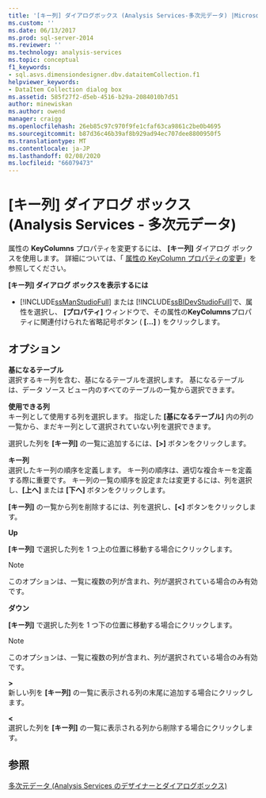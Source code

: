 ```yaml
---
title: '[キー列] ダイアログボックス (Analysis Services-多次元データ) |Microsoft Docs'
ms.custom: ''
ms.date: 06/13/2017
ms.prod: sql-server-2014
ms.reviewer: ''
ms.technology: analysis-services
ms.topic: conceptual
f1_keywords:
- sql.asvs.dimensiondesigner.dbv.dataitemCollection.f1
helpviewer_keywords:
- DataItem Collection dialog box
ms.assetid: 585f27f2-d5eb-4516-b29a-2084010b7d51
author: minewiskan
ms.author: owend
manager: craigg
ms.openlocfilehash: 26eb85c97c970f9fe1cfaf63ca9861c2be0b4695
ms.sourcegitcommit: b87d36c46b39af8b929ad94ec707dee8800950f5
ms.translationtype: MT
ms.contentlocale: ja-JP
ms.lasthandoff: 02/08/2020
ms.locfileid: "66079473"
---
```

# <a name="key-columns-dialog-box-analysis-services---multidimensional-data"></a>[キー列] ダイアログ ボックス (Analysis Services - 多次元データ)
  属性の **KeyColumns** プロパティを変更するには、 **[キー列]** ダイアログ ボックスを使用します。 詳細については、「 [属性の KeyColumn プロパティの変更](multidimensional-models/attribute-properties-modify-the-keycolumn-property.md)」を参照してください。  
  
 **[キー列] ダイアログ ボックスを表示するには**  
  
-   
  [!INCLUDE[ssManStudioFull](../includes/ssmanstudiofull-md.md)] または [!INCLUDE[ssBIDevStudioFull](../includes/ssbidevstudiofull-md.md)]で、属性を選択し、 **[プロパティ]** ウィンドウで、その属性の**KeyColumns**プロパティに関連付けられた省略記号ボタン ( **[...]** ) をクリックします。  
  
## <a name="options"></a>オプション  
 **基になるテーブル**  
 選択するキー列を含む、基になるテーブルを選択します。 基になるテーブルは、データ ソース ビュー内のすべてのテーブルの一覧から選択できます。  
  
 **使用できる列**  
 キー列として使用する列を選択します。 指定した **[基になるテーブル]** 内の列の一覧から、まだキー列として選択されていない列を選択できます。  
  
 選択した列を **[キー列]** の一覧に追加するには、**[>]** ボタンをクリックします。  
  
 **キー列**  
 選択したキー列の順序を定義します。 キー列の順序は、適切な複合キーを定義する際に重要です。 キー列の一覧の順序を設定または変更するには、列を選択し、**[上へ]** または **[下へ]** ボタンをクリックします。  
  
 
  **[キー列]** の一覧から列を削除するには、列を選択し、**[\<]** ボタンをクリックします。  
  
 **Up**  
 
  **[キー列]** で選択した列を 1 つ上の位置に移動する場合にクリックします。  
  
> [!NOTE]  
>  このオプションは、一覧に複数の列が含まれ、列が選択されている場合のみ有効です。  
  
 **ダウン**  
 
  **[キー列]** で選択した列を 1 つ下の位置に移動する場合にクリックします。  
  
> [!NOTE]  
>  このオプションは、一覧に複数の列が含まれ、列が選択されている場合のみ有効です。  
  
 **>**  
 新しい列を **[キー列]** の一覧に表示される列の末尾に追加する場合にクリックします。  
  
 **<**  
 選択した列を **[キー列]** の一覧に表示される列から削除する場合にクリックします。  
  
## <a name="see-also"></a>参照  
 [多次元データ &#40;Analysis Services のデザイナーとダイアログボックス&#41;](analysis-services-designers-and-dialog-boxes-multidimensional-data.md)  
  
  

